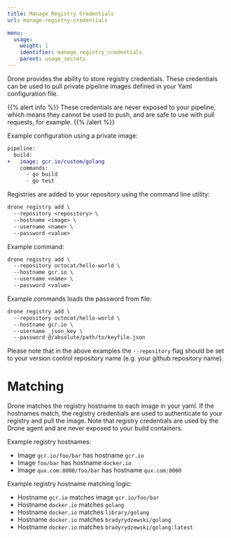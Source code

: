 ```yaml
---
title: Manage Registry Credentials
url: manage-registry-credentials

menu:
  usage:
    weight: 1
    identifier: manage_registry_credentials
    parent: usage_secrets
---
```


Drone provides the ability to store registry credentials. These credentials can be used to pull private pipeline images defined in your Yaml configuration file.

{{% alert info %}}
These credentials are never exposed to your pipeline, which means they cannot be used to push, and are safe to use with pull requests, for example.
{{% /alert %}}

Example configuration using a private image:

```diff
pipeline:
  build:
+   image: gcr.io/custom/golang
    commands:
      - go build
      - go test
```

Registries are added to your repository using the command line utility:

```diff
drone registry add \
  --repository <repository> \
  --hostname <image> \
  --username <name> \
  --password <value>
```

Example command:

```diff
drone registry add \
  --repository octocat/hello-world \
  --hostname gcr.io \
  --username <name> \
  --password <value>
```

Example commands loads the password from file:

```diff
drone registry add \
  --repository octocat/hello-world \
  --hostname gcr.io \
  --username _json_key \
  --password @/absolute/path/to/keyfile.json
```

Please note that in the above examples the `--repository` flag should be set to your version control repository name (e.g. your github repository name).

# Matching

Drone matches the registry hostname to each image in your yaml. If the hostnames match, the registry credentials are used to authenticate to your registry and pull the image. Note that registry credentials are used by the Drone agent and are never exposed to your build containers.

Example registry hostnames:

* Image `gcr.io/foo/bar` has hostname `gcr.io`
* Image `foo/bar` has hostname `docker.io`
* Image `qux.com:8000/foo/bar` has hostname `qux.com:8000`

Example registry hostname matching logic:

* Hostname `gcr.io` matches image `gcr.io/foo/bar`
* Hostname `docker.io` matches `golang`
* Hostname `docker.io` matches `library/golang`
* Hostname `docker.io` matches `bradyrydzewski/golang`
* Hostname `docker.io` matches `bradyrydzewski/golang:latest`
